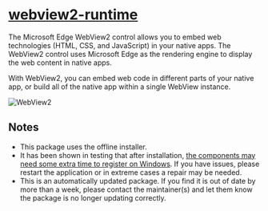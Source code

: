 ﻿# [webview2-runtime](https://chocolatey.org/packages/webview2-runtime)

The Microsoft Edge WebView2 control allows you to embed web technologies (HTML, CSS, and JavaScript) in your native apps. The WebView2 control uses Microsoft Edge as the rendering engine to display the web content in native apps.

With WebView2, you can embed web code in different parts of your native app, or build all of the native app within a single WebView instance.

![WebView2](https://docs.microsoft.com/en-us/microsoft-edge/webview2/media/webview2/what-webview.png)

## Notes

- This package uses the offline installer.
- It has been shown in testing that after installation, [the components may need some extra time to register on Windows](https://github.com/pauby/ChocoPackages/issues/223#issuecomment-2144517076). If you have issues, please restart the application or in extreme cases a repair may be needed.
- This is an automatically updated package. If you find it is out of date by more than a week, please contact the maintainer(s) and let them know the package is no longer updating correctly.

